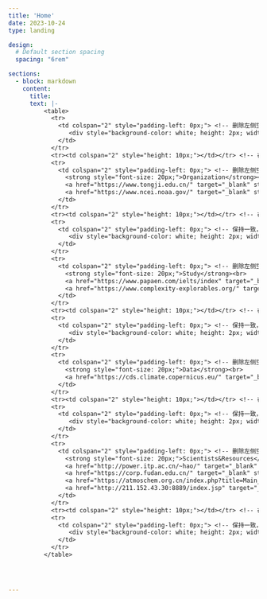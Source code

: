 ```yaml
---
title: 'Home'
date: 2023-10-24
type: landing

design:
  # Default section spacing
  spacing: "6rem"

sections:
  - block: markdown
    content:
      title: 
      text: |-
          <table>
            <tr>
              <td colspan="2" style="padding-left: 0px;"> <!-- 删除左侧空白 -->
                 <div style="background-color: white; height: 2px; width: 100%; margin: 0;"></div> <!-- 修改横杠颜色为白色，宽度为100%，边距为0 -->
              </td>
            </tr>
            <tr><td colspan="2" style="height: 10px;"></td></tr> <!-- 在这里添加一个空行的效果 -->
            <tr>
              <td colspan="2" style="padding-left: 0px;"> <!-- 删除左侧空白，使文本对齐 -->
                <strong style="font-size: 20px;">Organization</strong><br>
                <a href="https://www.tongji.edu.cn/" target="_blank" style="text-decoration: underline;">Tongji University</a><br>
                <a href="https://www.ncei.noaa.gov/" target="_blank" style="text-decoration: underline;">National Centers for Environmental Information</a><br>
              </td>
            </tr>
            <tr><td colspan="2" style="height: 10px;"></td></tr> <!-- 在这里添加一个空行的效果 -->
            <tr>
              <td colspan="2" style="padding-left: 0px;"> <!-- 保持一致，删除左侧空白 -->
                 <div style="background-color: white; height: 2px; width: 100%; margin: 0;"></div> <!-- 保持横杠样式一致 -->
              </td>
            </tr>
            <tr>
              <td colspan="2" style="padding-left: 0px;"> <!-- 删除左侧空白，使文本对齐 -->
                <strong style="font-size: 20px;">Study</strong><br>
                <a href="https://www.papaen.com/ielts/index" target="_blank" style="text-decoration: underline;">Papaen IELTS</a><br>
                <a href="https://www.complexity-explorables.org/" target="_blank" style="text-decoration: underline;">Complexity Explorables</a><br>
              </td>
            </tr>
            <tr><td colspan="2" style="height: 10px;"></td></tr> <!-- 在这里添加一个空行的效果 -->
            <tr>
              <td colspan="2" style="padding-left: 0px;"> <!-- 保持一致，删除左侧空白 -->
                 <div style="background-color: white; height: 2px; width: 100%; margin: 0;"></div> <!-- 保持横杠样式一致 -->
              </td>
            </tr>
            <tr>
              <td colspan="2" style="padding-left: 0px;"> <!-- 删除左侧空白，使文本对齐 -->
                <strong style="font-size: 20px;">Data</strong><br>
                <a href="https://cds.climate.copernicus.eu/" target="_blank" style="text-decoration: underline;">Climate Data Store</a><br>
              </td>
            </tr>
            <tr><td colspan="2" style="height: 10px;"></td></tr> <!-- 在这里添加一个空行的效果 -->
            <tr>
              <td colspan="2" style="padding-left: 0px;"> <!-- 保持一致，删除左侧空白 -->
                 <div style="background-color: white; height: 2px; width: 100%; margin: 0;"></div> <!-- 保持横杠样式一致 -->
              </td>
            </tr>
            <tr>
              <td colspan="2" style="padding-left: 0px;"> <!-- 删除左侧空白，使文本对齐 -->
                <strong style="font-size: 20px;">Scientists&Resources</strong><br>
                <a href="http://power.itp.ac.cn/~hao/" target="_blank" style="text-decoration: underline;">Professor Hao Bailin（Chinese theoretical physicist, an academician of the Chinese Academy of Sciences）</a><br>
                <a href="https://corp.fudan.edu.cn/" target="_blank" style="text-decoration: underline;">Professor Haijun Yang & The Laboratory for Climate and Ocean-Atmosphere Studies (LaCOAS)</a><br>
                <a href="https://atmoschem.org.cn/index.php?title=Main_Page" target="_blank" style="text-decoration: underline;">Professor Tzung-May FU & Atmospheric Chemistry and Climate Group at Southern University of Science and Technology</a><br>
                <a href="http://211.152.43.30:8889/index.jsp" target="_blank" style="text-decoration: underline;">Tongji University Earth Science Teaching Group Information Website</a><br>
              </td>
            </tr>
            <tr><td colspan="2" style="height: 10px;"></td></tr> <!-- 在这里添加一个空行的效果 -->
            <tr>
              <td colspan="2" style="padding-left: 0px;"> <!-- 保持一致，删除左侧空白 -->
                 <div style="background-color: white; height: 2px; width: 100%; margin: 0;"></div> <!-- 保持横杠样式一致 -->
              </td>
            </tr>
          </table>




---
```

